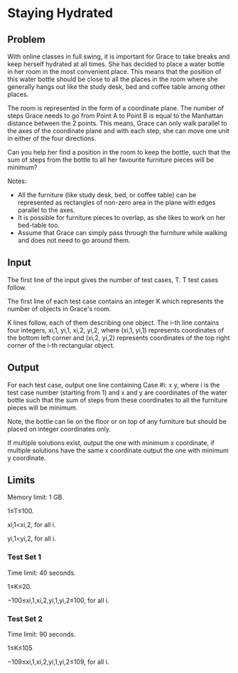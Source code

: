 # Staying Hydrated

## Problem

With online classes in full swing, it is important for Grace to take breaks and keep herself hydrated at all times. She has decided to place a water bottle in her room in the most convenient place. This means that the position of this water bottle should be close to all the places in the room where she generally hangs out like the study desk, bed and coffee table among other places.

The room is represented in the form of a coordinate plane. The number of steps Grace needs to go from Point A to Point B is equal to the Manhattan distance between the 2 points. This means, Grace can only walk parallel to the axes of the coordinate plane and with each step, she can move one unit in either of the four directions.

Can you help her find a position in the room to keep the bottle, such that the sum of steps from the bottle to all her favourite furniture pieces will be minimum?

Notes:

* All the furniture (like study desk, bed, or coffee table) can be represented as rectangles of non-zero area in the plane with edges parallel to the axes.
* It is possible for furniture pieces to overlap, as she likes to work on her bed-table too.
* Assume that Grace can simply pass through the furniture while walking and does not need to go around them.

## Input

The first line of the input gives the number of test cases, T. T test cases follow.

The first line of each test case contains an integer K which represents the number of objects in Grace's room.

K lines follow, each of them describing one object. The i-th line contains four integers, xi,1, yi,1, xi,2, yi,2, where (xi,1, yi,1) represents coordinates of the bottom left corner and (xi,2, yi,2) represents coordinates of the top right corner of the i-th rectangular object.

## Output

For each test case, output one line containing Case #i: x y, where i is the test case number (starting from 1) and x and y are coordinates of the water bottle such that the sum of steps from these coordinates to all the furniture pieces will be minimum.

Note, the bottle can lie on the floor or on top of any furniture but should be placed on integer coordinates only.

If multiple solutions exist, output the one with minimum x coordinate, if multiple solutions have the same x coordinate output the one with minimum y coordinate.

## Limits

Memory limit: 1 GB.

1≤T≤100.

xi,1<xi,2, for all i.

yi,1<yi,2, for all i.

### Test Set 1

Time limit: 40 seconds.

1≤K≤20.

−100≤xi,1,xi,2,yi,1,yi,2≤100, for all i.

### Test Set 2

Time limit: 90 seconds.

1≤K≤105

−109≤xi,1,xi,2,yi,1,yi,2≤109, for all i.
